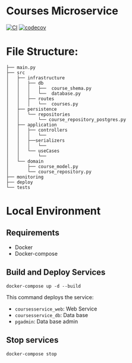 # Courses Microservice

[![CI](https://github.com/Ubademy-G3/courses.service/actions/workflows/default.yml/badge.svg)](https://github.com/Ubademy-G3/courses.service/actions/workflows/default.yml)
[![codecov](https://codecov.io/gh/Ubademy-G3/courses.service/branch/main/graph/badge.svg?token=P5PT97QTE2)](https://codecov.io/gh/Ubademy-G3/courses.service)

# File Structure:
```tree
├── main.py
├── src
│   ├── infrastructure
│   │   ├── db
│   │   │   ├──  course_shema.py 
│   │   │   └──  database.py 
│   │   ├── routes
│   │   │   └──  courses.py
│   ├── persistence
│   │   └── repositories
│   │       └── course_repository_postgres.py
│   ├── application
│   │   ├── controllers
│   │   │   └── 
│   │   ├──serializers
│   │   │   └── 
│   │   └── useCases
│   │       └── 
│   └── domain
│       ├── course_model.py
│       └── course_repository.py
├── monitoring
├── deploy
└── tests
```

# Local Environment 

## Requirements 

* Docker
* Docker-compose

## Build and Deploy Services

```docker-compose up -d --build```

This command deploys the service:

* `coursesservice_web`: Web Service
* `coursesservice_db`: Data base
* `pgadmin`: Data base admin

## Stop services

```docker-compose stop```

